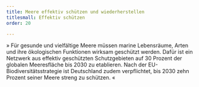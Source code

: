```yaml
---
title: Meere effektiv schützen und wiederherstellen
titlesmall: Effektiv schützen
order: 20

---
```

» Für gesunde und vielfältige Meere müssen marine Lebensräume, Arten und ihre ökologischen Funktionen wirksam geschützt werden. Dafür ist ein Netzwerk aus effektiv geschützten Schutzgebieten auf 30 Prozent der globalen Meeresfläche bis 2030 zu etablieren. Nach der EU-Biodiversitätsstrategie ist Deutschland zudem verpflichtet, bis 2030 zehn Prozent seiner Meere streng zu schützen. «